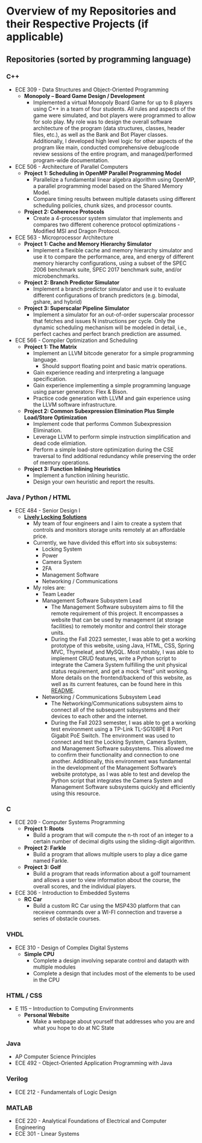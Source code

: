 # Overview of my Repositories and their Respective Projects (if applicable)

## Repositories (sorted by programming language)

### C++
* ECE 309 - Data Structures and Object-Oriented Programming
  * <b> Monopoly – Board Game Design / Development </b>
    * Implemented a virtual Monopoly Board Game for up to 8 players using C++ in a team of four students. All rules and aspects of the game were simulated, and bot players were programmed to allow for solo play. My role was to design the overall software architecture of the program (data structures, classes, header files, etc.), as well as the Bank and Bot 
      Player classes. Additionally, I developed high level logic for other aspects of the program like main, conducted comprehensive debug/code review sessions of the entire program, and managed/performed program-wide documentation.
* ECE 506 - Architecture of Parallel Computers
  * <b> Project 1: Scheduling in OpenMP Parallel Programming Model </b>
    *  Parallelize a fundamental linear algebra algorithm using OpenMP, a parallel programming model based on the Shared Memory Model.
    *  Compare timing results between multiple datasets using different scheduling policies, chunk sizes, and processor counts.
  * <b> Project 2: Coherence Protocols </b>
    * Create a 4-processor system simulator that implements and compares two different coherence protocol optimizations - Modified MSI and Dragon Protocol.
* ECE 563 - Microprocessor Architecture
  * <b> Project 1: Cache and Memory Hierarchy Simulator </b>
    * Implement a flexible cache and memory hierarchy simulator and use it to compare the performance, area, and energy of different memory hierarchy configurations, using a subset of the SPEC 2006 benchmark suite, SPEC 2017 benchmark suite, and/or microbenchmarks.
  * <b> Project 2: Branch Predictor Simulator </b>
    * Implement a branch predictor simulator and use it to evaluate different configurations of branch predictors (e.g. bimodal, gshare, and hybrid)
  * <b> Project 3: Superscalar Pipeline Simulator </b>
    * Implement a simulator for an out-of-order superscalar processor that fetches and issues N instructions per cycle. Only the dynamic scheduling mechanism will be modeled in detail, i.e., perfect caches and perfect branch prediction are assumed.
* ECE 566 - Compiler Optimization and Scheduling
  * <b> Project 1: The Matrix </b>
    * Implement an LLVM bitcode generator for a simple programming language.
      * Should support floating point and basic matrix operations.
    * Gain experience reading and interpreting a language specification.
    * Gain experience implementing a simple programming language using parser generators: Flex & Bison.
    * Practice code generation with LLVM and gain experience using the LLVM software infrastructure.
  * <b> Project 2: Common Subexpression Elimination Plus Simple Load/Store Optimization </b>
    * Implement code that performs Common Subexpression Elimination.
    * Leverage LLVM to perform simple instruction simplification and dead code elimiation.
    * Perform a simple load-store optimization during the CSE traversal to find additional redundancy while preserving the order of memory operations.
  * <b> Project 3: Function Inlining Heuristics </b>
    * Implement a function inlining heuristic.
    * Design your own heuristic and report the results.
### Java / Python / HTML
* ECE 484 - Senior Design I
  * <b> [Lively Locking Solutions](https://sites.google.com/ncsu.edu/ece-sd-project-pages-fall-23/project-53-lively-locking-solutions?authuser=0) </b>
    * My team of four engineers and I aim to create a system that controls and monitors storage units remotely at an affordable price.
    * Currently, we have divided this effort into six subsystems:
      * Locking System
      * Power
      * Camera System
      * 2FA
      * Management Software
      * Networking / Communications
    * My roles are:
      * Team Leader
      * Management Software Subsystem Lead
        * The Management Software subsystem aims to fill the remote requirement of this project. It encompasses a website that can be used by management (at storage facilities) to remotely monitor and control their storage units.
        * During the Fall 2023 semester, I was able to get a working prototype of this website, using Java, HTML, CSS, Spring MVC, Thymeleaf, and MySQL. Most notably, I was able to implement CRUD features, write a Python script to integrate the Camera System fulfilling the unit physical status requirement, and get a mock “test” unit working. More details on 
          the frontend/backend of this website, as well as its current features, can be found here in this [README](https://drive.google.com/file/d/1-WCKKwhsjLGRxM0DZmKxcpWUT_jx5IHf/view?usp=sharing).
      * Networking / Communications Subsystem Lead
        * The Networking/Communications subsystem aims to connect all of the subsequent subsystems and their devices to each other and the internet.
        * During the Fall 2023 semester, I was able to get a working test environment using a TP-Link TL-SG108PE 8 Port Gigabit PoE Switch. The environment was used to connect and test the Locking System, Camera System, and Management Software subsystems. This allowed me to confirm their functionality and connection to one another. Additionally, this 
          environment was fundamental in the development of the Management Software’s website prototype, as I was able to test and develop the Python script that integrates the Camera System and Management Software subsystems quickly and efficiently using this resource.
### C
* ECE 209 - Computer Systems Programming
  * <b> Project 1: Roots </b>
    * Build a program that will compute the n-th root of an integer to a certain number of decimal digits using the sliding-digit algorithm.
  * <b> Project 2: Farkle </b>
    * Build a program that allows multiple users to play a dice game named Farkle.
  * <b> Project 3: Golf </b>
    * Build a program that reads information about a golf tournament and allows a user to view information about the course, the overall scores, and the individual players.
* ECE 306 - Introduction to Embedded Systems
    * <b> RC Car </b>
      * Build a custom RC Car using the MSP430 platform that can receieve commands over a WI-FI connection and traverse a series of obstacle courses.
### VHDL
* ECE 310 - Design of Complex Digital Systems
  * <b> Simple CPU </b>
    * Complete a design involving separate control and datapth with multiple modules
    * Complete a design that includes most of the elements to be used in the CPU
### HTML / CSS
* E 115 – Introduction to Computing Environments
  * <b> Personal Website </b>
    * Make a webpage about yourself that addresses who you are and what you hope to do at NC State
### Java
* AP Computer Science Principles
* ECE 492 - Object-Oriented Application Programming with Java
### Verilog
* ECE 212 - Fundamentals of Logic Design
### MATLAB
* ECE 220 - Analytical Foundations of Electrical and Computer Engineering
* ECE 301 - Linear Systems











